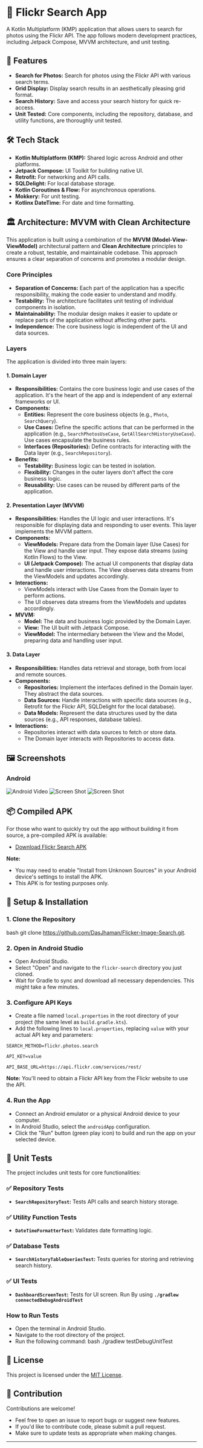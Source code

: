# 📸 Flickr Search App

A Kotlin Multiplatform (KMP) application that allows users to search for photos using the Flickr API. The app follows modern development practices, including Jetpack Compose, MVVM architecture, and unit testing.

## 🚀 Features

-   **Search for Photos:** Search for photos using the Flickr API with various search terms.
-   **Grid Display:** Display search results in an aesthetically pleasing grid format.
-   **Search History:** Save and access your search history for quick re-access.
-   **Unit Tested:** Core components, including the repository, database, and utility functions, are thoroughly unit tested.

## 🛠️ Tech Stack

-   **Kotlin Multiplatform (KMP):** Shared logic across Android and other platforms.
-   **Jetpack Compose:** UI Toolkit for building native UI.
-   **Retrofit:** For networking and API calls.
-   **SQLDelight:** For local database storage.
-   **Kotlin Coroutines & Flow:** For asynchronous operations.
-   **Mokkery:** For unit testing.
-   **Kotlinx DateTime:** For date and time formatting.

## 🏛️ Architecture: MVVM with Clean Architecture

This application is built using a combination of the **MVVM (Model-View-ViewModel)** architectural pattern and **Clean Architecture** principles to create a robust, testable, and maintainable codebase. This approach ensures a clear separation of concerns and promotes a modular design.

### Core Principles

-   **Separation of Concerns:** Each part of the application has a specific responsibility, making the code easier to understand and modify.
-   **Testability:** The architecture facilitates unit testing of individual components in isolation.
-   **Maintainability:** The modular design makes it easier to update or replace parts of the application without affecting other parts.
-   **Independence:** The core business logic is independent of the UI and data sources.

### Layers

The application is divided into three main layers:

#### 1. Domain Layer

-   **Responsibilities:** Contains the core business logic and use cases of the application. It's the heart of the app and is independent of any external frameworks or UI.
-   **Components:**
    -   **Entities:** Represent the core business objects (e.g., `Photo`, `SearchQuery`).
    -   **Use Cases:** Define the specific actions that can be performed in the application (e.g., `SearchPhotosUseCase`, `GetAllSearchHistoryUseCase`). Use cases encapsulate the business rules.
    -   **Interfaces (Repositories):** Define contracts for interacting with the Data layer (e.g., `SearchRepository`).
-   **Benefits:**
    -   **Testability:** Business logic can be tested in isolation.
    -   **Flexibility:** Changes in the outer layers don't affect the core business logic.
    -   **Reusability:** Use cases can be reused by different parts of the application.

#### 2. Presentation Layer (MVVM)

-   **Responsibilities:** Handles the UI logic and user interactions. It's responsible for displaying data and responding to user events. This layer implements the MVVM pattern.
-   **Components:**
    -   **ViewModels:** Prepare data from the Domain layer (Use Cases) for the View and handle user input. They expose data streams (using Kotlin Flows) to the View.
    -   **UI (Jetpack Compose):** The actual UI components that display data and handle user interactions. The View observes data streams from the ViewModels and updates accordingly.
-   **Interactions:**
    -   ViewModels interact with Use Cases from the Domain layer to perform actions.
    -   The UI observes data streams from the ViewModels and updates accordingly.
- **MVVM:**
    - **Model:** The data and business logic provided by the Domain Layer.
    - **View:** The UI built with Jetpack Compose.
    - **ViewModel:** The intermediary between the View and the Model, preparing data and handling user input.

#### 3. Data Layer

-   **Responsibilities:** Handles data retrieval and storage, both from local and remote sources.
-   **Components:**
    -   **Repositories:** Implement the interfaces defined in the Domain layer. They abstract the data sources.
    -   **Data Sources:** Handle interactions with specific data sources (e.g., Retrofit for the Flickr API, SQLDelight for the local database).
    -   **Data Models:** Represent the data structures used by the data sources (e.g., API responses, database tables).
-   **Interactions:**
    -   Repositories interact with data sources to fetch or store data.
    -   The Domain layer interacts with Repositories to access data.

## 🖼️ Screenshots

### Android
![Android Video](https://github.com/user-attachments/assets/3d52442e-5ad8-427b-9a36-0358c97e698c)
![Screen Shot](![image](https://github.com/user-attachments/assets/8763611c-233c-47d2-ac8b-9b1f3cdf7ce2))
![Screen Shot](![image](https://github.com/user-attachments/assets/3dc98a88-3fbd-4cc2-8ab5-f729a2142312)
)


## 📦 Compiled APK

For those who want to quickly try out the app without building it from source, a pre-compiled APK is available:

-   [Download Flickr Search APK](https://www.upload-apk.com/mPSP8yCuo3EA4NA)

**Note:**

-   You may need to enable "Install from Unknown Sources" in your Android device's settings to install the APK.
-   This APK is for testing purposes only.

## 🔧 Setup & Installation

### 1. Clone the Repository
bash git clone https://github.com/DasJhaman/Flicker-Image-Search.git.

### 2. Open in Android Studio

-   Open Android Studio.
-   Select "Open" and navigate to the `flickr-search` directory you just cloned.
-   Wait for Gradle to sync and download all necessary dependencies. This might take a few minutes.

### 3. Configure API Keys

-   Create a file named `local.properties` in the root directory of your project (the same level as `build.gradle.kts`).
-   Add the following lines to `local.properties`, replacing `value` with your actual API key and parameters:


`SEARCH_METHOD=flickr.photos.search`

`API_KEY=value`

`API_BASE_URL=https://api.flickr.com/services/rest/`

**Note:** You'll need to obtain a Flickr API key from the Flickr website to use the API.

### 4. Run the App

-   Connect an Android emulator or a physical Android device to your computer.
-   In Android Studio, select the `androidApp` configuration.
-   Click the "Run" button (green play icon) to build and run the app on your selected device.

## 🧪 Unit Tests

The project includes unit tests for core functionalities:

### ✅ Repository Tests

-   **`SearchRepositoryTest`:** Tests API calls and search history storage.

### ✅ Utility Function Tests

-   **`DateTimeFormatterTest`:** Validates date formatting logic.

### ✅ Database Tests

-   **`SearchHistoryTableQueriesTest`:** Tests queries for storing and retrieving search history.

### ✅ UI Tests

-   **`DashboardScreenTest`:** Tests for UI screen. Run By using **`./gradlew connectedDebugAndroidTest`**

### How to Run Tests

-   Open the terminal in Android Studio.
-   Navigate to the root directory of the project.
-   Run the following command:
    bash ./gradlew testDebugUnitTest

## 📜 License

This project is licensed under the [MIT License](LICENSE).

## 🤝 Contribution

Contributions are welcome!

-   Feel free to open an issue to report bugs or suggest new features.
-   If you'd like to contribute code, please submit a pull request.
-   Make sure to update tests as appropriate when making changes.

---
